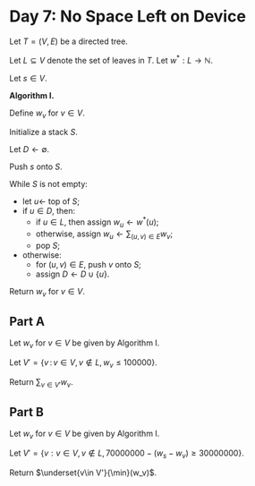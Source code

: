 <!-- day07.md -->
<!-- Licensed under the MIT license. -->

# Day 7: No Space Left on Device

Let $T=(V,E)$ be a directed tree.

Let $L\subseteq V$ denote the set of leaves in $T$. Let $w^\ast:L\to\mathbb{N}$.

Let $s\in V$.

**Algorithm I.**

Define $w_v$ for $v\in V$.

Initialize a stack $S$.

Let $D\leftarrow\emptyset$.

Push $s$ onto $S$.

While $S$ is not empty:

* let $u\leftarrow$ top of $S$;
* if $u\in D$, then:
  * if $u\in L$, then assign $w_u\leftarrow w^\ast(u)$;
  * otherwise, assign $w_u\leftarrow\sum_{(u,v)\in E}w_v$;
  * pop $S$;
* otherwise:
  * for $(u,v)\in E$, push $v$ onto $S$;
  * assign $D\leftarrow D\cup\lbrace u\rbrace$.

Return $w_v$ for $v\in V$.

## Part A

Let $w_v$ for $v\in V$ be given by Algorithm I.

Let $V'=\lbrace v\,:\, v\in V,v\notin L, w_v\leq 100000\rbrace$.

Return $\sum_{v\in V'}{w_v}$.

## Part B

Let $w_v$ for $v\in V$ be given by Algorithm I.

Let $V'=\lbrace v:v\in V,v\notin L,70000000-(w_s-w_v)\geq 30000000\rbrace$.

Return $\underset{v\in V'}{\min}(w_v)$.
